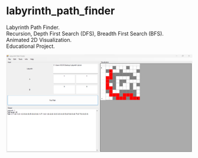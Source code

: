 # labyrinth_path_finder
Labyrinth Path Finder. \
Recursion, Depth First Search (DFS), Breadth First Search (BFS). \
Animated 2D Visualization. \
Educational Project. 

![screenshot](https://github.com/altirtix/labyrinth_path_finder/blob/main/screenshot.png)
